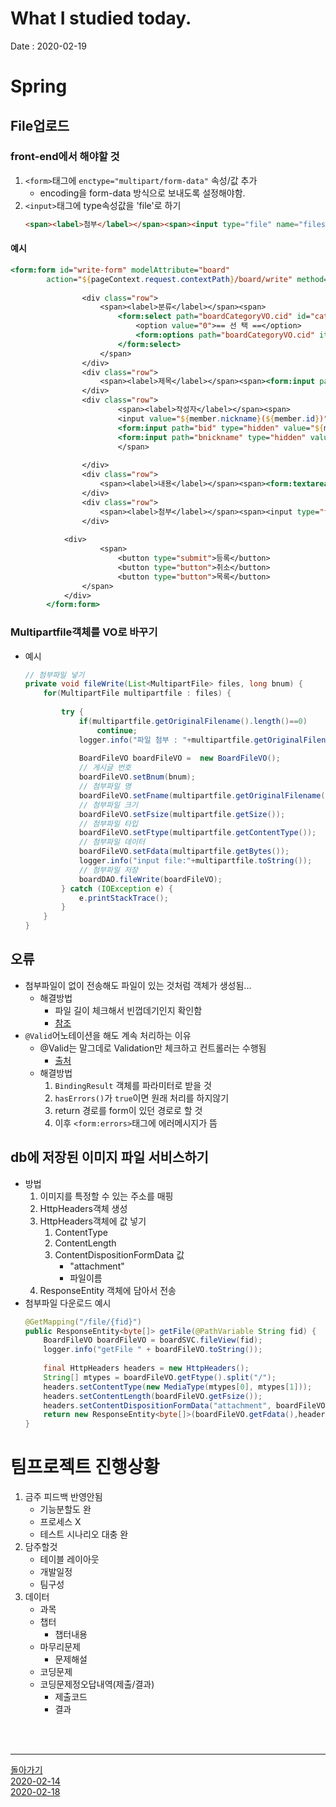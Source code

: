 # What I studied today.
Date : 2020-02-19

# Spring
## File업로드
### front-end에서 해야할 것
1. `<form>`태그에 `enctype="multipart/form-data"` 속성/값 추가
	- encoding을 form-data 방식으로 보내도록 설정해야함.
2. `<input>`태그에 type속성값을 'file'로 하기
	```html
	<span><label>첨부</label></span><span><input type="file" name="files" multiple/></span>
	```
#### 예시
```jsp
<form:form id="write-form" modelAttribute="board"
        action="${pageContext.request.contextPath}/board/write" method="post" enctype="multipart/form-data">
            
                <div class="row">
                    <span><label>분류</label></span><span>
                        <form:select path="boardCategoryVO.cid" id="category" cols="70">
                            <option value="0">== 선 택 ==</option>
                            <form:options path="boardCategoryVO.cid" items="${categoryList}" itemValue="cid" itemLabel="cname" />
                        </form:select>
                    </span>
                </div>
                <div class="row">
                    <span><label>제목</label></span><span><form:input path="btitle" type="text" cols="70"/></span>
                </div>
                <div class="row">
                    	<span><label>작성자</label></span><span>
                    	<input value="${member.nickname}(${member.id})" readonly cols="70"/>
                    	<form:input path="bid" type="hidden" value="${member.id}"/>
                    	<form:input path="bnickname" type="hidden" value="${member.nickname}"/>
                    	</span>
                    	
                </div>
                <div class="row">
                    <span><label>내용</label></span><span><form:textarea path="bcontent" id="" cols="70" rows="40"></form:textarea></span>
                </div>
                <div class="row">
                    <span><label>첨부</label></span><span><input type="file" name="files" multiple/></span>
                </div>
            
            <div>
		            <span>            	
		                <button type="submit">등록</button>
		                <button type="button">취소</button>
		                <button type="button">목록</button>
                </span>
            </div>
        </form:form>
```	
### Multipartfile객체를 VO로 바꾸기
- 예시
	```java
	// 첨부파일 넣기
	private void fileWrite(List<MultipartFile> files, long bnum) {
		for(MultipartFile multipartfile : files) {
			
			try {
				if(multipartfile.getOriginalFilename().length()==0)
					continue;
				logger.info("파일 첨부 : "+multipartfile.getOriginalFilename());
				
				BoardFileVO boardFileVO =  new BoardFileVO();
				// 게시글 번호
				boardFileVO.setBnum(bnum);
				// 첨부파일 명
				boardFileVO.setFname(multipartfile.getOriginalFilename());
				// 첨부파일 크기
				boardFileVO.setFsize(multipartfile.getSize());
				// 첨부파일 타입
				boardFileVO.setFtype(multipartfile.getContentType());
				// 첨부파일 데이터
				boardFileVO.setFdata(multipartfile.getBytes());
				logger.info("input file:"+multipartfile.toString());
				// 첨부파일 저장
				boardDAO.fileWrite(boardFileVO);
			} catch (IOException e) {
				e.printStackTrace();
			}
		}
	}
	```
## 오류
- 첨부파일이 없이 전송해도 파일이 있는 것처럼 객체가 생성됨...
	- 해결방법
		- 파일 길이 체크해서 빈껍데기인지 확인함
		- [참조](https://aperoid.tistory.com/50)
- `@Valid`어노테이션을 해도 계속 처리하는 이유
	- @Valid는 말그데로 Validation만 체크하고 컨트롤러는 수행됨
		- [출처](https://devmg.tistory.com/55)
	- 해결방법
		1. `BindingResult` 객체를 파라미터로 받을 것 
		2. `hasErrors()`가 `true`이면 원래 처리를 하지않기 
		3. return 경로를 form이 있던 경로로 할 것
		4. 이후 `<form:errors>`태그에 에러메시지가 뜸

## db에 저장된 이미지 파일 서비스하기
- 방법
	1. 이미지를 특정할 수 있는 주소를 매핑
	2. HttpHeaders객체 생성
	3. HttpHeaders객체에 값 넣기
		1. ContentType 
		2. ContentLength 
		3. ContentDispositionFormData 값
			- "attachment"
			- 파일이름
	4. ResponseEntity 객체에 담아서 전송
- 첨부파일 다운로드 예시
	```java
	@GetMapping("/file/{fid}")
	public ResponseEntity<byte[]> getFile(@PathVariable String fid) {
		BoardFileVO boardFileVO = boardSVC.fileView(fid);
		logger.info("getFile " + boardFileVO.toString());
		
		final HttpHeaders headers = new HttpHeaders();
		String[] mtypes = boardFileVO.getFtype().split("/");
		headers.setContentType(new MediaType(mtypes[0], mtypes[1]));
		headers.setContentLength(boardFileVO.getFsize());
		headers.setContentDispositionFormData("attachment", boardFileVO.getFname());
		return new ResponseEntity<byte[]>(boardFileVO.getFdata(),headers, HttpStatus.OK);
	}
	```

# 팀프로젝트 진행상황
1. 금주 피드백 반영안됨
	- 기능분할도 완
	- 프로세스 X
	- 테스트 시나리오 대충 완
2. 담주할것
	- 테이블 레이아웃
	- 개발일정
	- 팀구성
3. 데이터
	- 과목
	- 챕터
		- 챕터내용
	- 마무리문제
		- 문제해설
	- 코딩문제
	- 코딩문제정오답내역(제출/결과)
		- 제출코드
		- 결과 
	
<br><br><hr>

[돌아가기](../README.md)  
[2020-02-14](whatIStudied_200214.md)  
[2020-02-18](whatIStudied_200218.md)  














